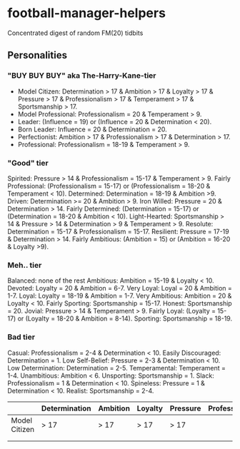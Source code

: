 # football-manager-helpers
Concentrated digest of random FM(20) tidbits

## Personalities

### "BUY BUY BUY" aka The-Harry-Kane-tier
- Model Citizen: Determination > 17 & Ambition > 17 & Loyalty > 17 & Pressure > 17 & Professionalism > 17 & Temperament > 17 & Sportsmanship > 17.
- Model Professional: Professionalism = 20 & Temperament > 9.
- Leader: (Influence = 19) or (Influence = 20 & Determination < 20).
- Born Leader: Influence = 20 & Determination = 20.
- Perfectionist: Ambition > 17 & Professionalism > 17 & Determination > 17.
- Professional: Professionalism = 18-19 & Temperament > 9.

### "Good" tier
Spirited: Pressure > 14 & Professionalism = 15-17 & Temperament > 9.
Fairly Professional: (Professionalism = 15-17) or (Professionalism = 18-20 & Temperament < 10).
Determined: Determination = 18-19 & Ambition >9.
Driven: Determination >= 20 & Ambition > 9.
Iron Willed: Pressure = 20 & Determination > 14.
Fairly Determined: (Determination = 15-17) or (Determination = 18-20 & Ambition < 10).
Light-Hearted: Sportsmanship > 14 & Pressure > 14 & Determination > 9 & Temperament > 9.
Resolute: Determination = 15-17 & Professionalism = 15-17.
Resilient: Pressure = 17-19 & Determination > 14.
Fairly Ambitious: (Ambition = 15) or (Ambition = 16-20 & Loyalty >9).


### Meh.. tier
Balanced: none of the rest
Ambitious: Ambition = 15-19 & Loyalty < 10.
Devoted: Loyalty = 20 & Ambition = 6-7.
Very Loyal: Loyal = 20 & Ambition = 1-7.
Loyal: Loyalty = 18-19 & Ambition = 1-7.
Very Ambitious: Ambition = 20 & Loyalty < 10.
Fairly Sporting: Sportsmanship = 15-17.
Honest: Sportsmanship = 20.
Jovial: Pressure > 14 & Temperament > 9.
Fairly Loyal: (Loyalty = 15-17) or (Loyalty = 18-20 & Ambition = 8-14).
Sporting: Sportsmanship = 18-19.


### Bad tier
Casual: Professionalism = 2-4 & Determination < 10.
Easily Discouraged: Determination = 1.
Low Self-Belief: Pressure = 2-3 & Determination < 10.
Low Determination: Determination = 2-5.
Temperamental: Temperament = 1-4.
Unambitious: Ambition < 6.
Unsporting: Sportsmanship = 1.
Slack: Professionalism = 1 & Determination < 10.
Spineless: Pressure = 1 & Determination < 10.
Realist: Sportsmanship = 2-4.


|               | Determination | Ambition | Loyalty | Pressure | Professionalism | Temperament | Sportsmanship |
|---------------|---------------|----------|---------|----------|-----------------|-------------|---------------|
| Model Citizen | > 17          | > 17     | > 17    | > 17     |                 |             |               |
|               |               |          |         |          |                 |             |               |
|               |               |          |         |          |                 |             |               |
